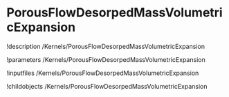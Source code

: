 <!-- MOOSE Documentation Stub: Remove this when content is added. -->

# PorousFlowDesorpedMassVolumetricExpansion
!description /Kernels/PorousFlowDesorpedMassVolumetricExpansion

!parameters /Kernels/PorousFlowDesorpedMassVolumetricExpansion

!inputfiles /Kernels/PorousFlowDesorpedMassVolumetricExpansion

!childobjects /Kernels/PorousFlowDesorpedMassVolumetricExpansion
